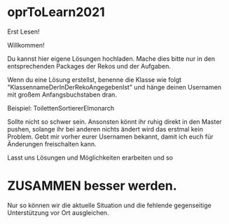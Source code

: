 # oprToLearn2021
Erst Lesen!

Willkommen!

Du kannst hier eigene Lösungen hochladen. Mache dies bitte nur in den entsprechenden Packages der Rekos und der Aufgaben.

Wenn du eine Lösung erstellst, benenne die Klasse wie folgt "KlassennameDerInDerRekoAngegebenIst" und hänge deinen Usernamen mit großem Anfangsbuchstaben dran.

Beispiel: ToilettenSortiererElmonarch

Sollte nicht so schwer sein. Ansonsten könnt ihr ruhig direkt in den Master pushen, solange ihr bei anderen nichts ändert wird das erstmal kein Problem.
Gebt mir vorher eurer Usernamen bekannt, damit ich euch für Änderungen freischalten kann.

Lasst uns Lösungen und Möglichkeiten erarbeiten und so 
# ZUSAMMEN besser werden. 
Nur so können wir die aktuelle Situation und die fehlende gegenseitige Unterstützung vor Ort ausgleichen.


